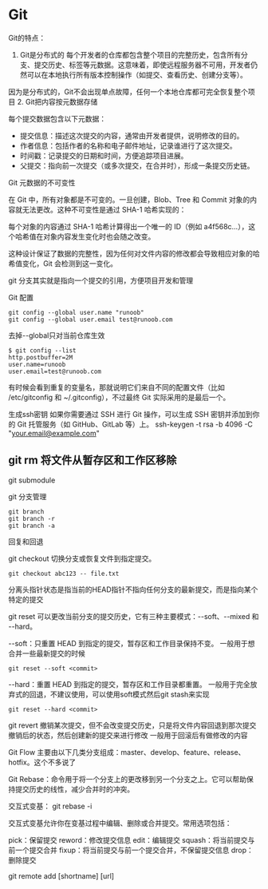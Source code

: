 # Git
Git的特点：
1. Git是分布式的
每个开发者的仓库都包含整个项目的完整历史，包含所有分支、提交历史、标签等元数据。这意味着，即使远程服务器不可用，开发者仍然可以在本地执行所有版本控制操作（如提交、查看历史、创建分支等）。

因为是分布式的，Git不会出现单点故障，任何一个本地仓库都可完全恢复整个项目
2. Git把内容按元数据存储

每个提交数据包含以下元数据：
- 提交信息：描述这次提交的内容，通常由开发者提供，说明修改的目的。
- 作者信息：包括作者的名称和电子邮件地址，记录谁进行了这次提交。
- 时间戳：记录提交的日期和时间，方便追踪项目进展。
- 父提交：指向前一次提交（或多次提交，在合并时），形成一条提交历史链。

Git 元数据的不可变性

在 Git 中，所有对象都是不可变的。一旦创建，Blob、Tree 和 Commit 对象的内容就无法更改。这种不可变性是通过 SHA-1 哈希实现的：

每个对象的内容通过 SHA-1 哈希计算得出一个唯一的 ID（例如 a4f568c...），这个哈希值在对象内容发生变化时也会随之改变。

这种设计保证了数据的完整性，因为任何对文件内容的修改都会导致相应对象的哈希值变化，Git 会检测到这一变化。

git 分支其实就是指向一个提交的引用，方便项目开发和管理


Git 配置

```
git config --global user.name "runoob"
git config --global user.email test@runoob.com
```
去掉--global只对当前仓库生效
```
$ git config --list
http.postbuffer=2M
user.name=runoob
user.email=test@runoob.com
```

有时候会看到重复的变量名，那就说明它们来自不同的配置文件（比如 /etc/gitconfig 和 ~/.gitconfig），不过最终 Git 实际采用的是最后一个。

生成ssh密钥
如果你需要通过 SSH 进行 Git 操作，可以生成 SSH 密钥并添加到你的 Git 托管服务（如 GitHub、GitLab 等）上。
ssh-keygen -t rsa -b 4096 -C "your.email@example.com"

## git rm 将文件从暂存区和工作区移除 


git submodule


git 分支管理
```
git branch 
git branch -r 
git branch -a
```

回复和回退

git checkout 切换分支或恢复文件到指定提交。
```
git checkout abc123 -- file.txt
```
分离头指针状态是指当前的HEAD指针不指向任何分支的最新提交，而是指向某个特定的提交



git reset  可以更改当前分支的提交历史，它有三种主要模式：--soft、--mixed 和 --hard。

--soft：只重置 HEAD 到指定的提交，暂存区和工作目录保持不变。
一般用于想合并一些最新提交的时候
```
git reset --soft <commit>
```
--hard：重置 HEAD 到指定的提交，暂存区和工作目录都重置。
一般用于完全放弃式的回退，不建议使用，可以使用soft模式然后git stash来实现
```
git reset --hard <commit>
```

git revert 撤销某次提交，但不会改变提交历史，只是将文件内容回退到那次提交撤销后的状态，然后创建新的提交来进行修改
一般用于回滚后有做修改的内容

Git Flow 主要由以下几类分支组成：master、develop、feature、release、hotfix。这个不多说了

Git Rebase：命令用于将一个分支上的更改移到另一个分支之上。它可以帮助保持提交历史的线性，减少合并时的冲突。

交互式变基：
git rebase -i <commit>

交互式变基允许你在变基过程中编辑、删除或合并提交。常用选项包括：

pick：保留提交
reword：修改提交信息
edit：编辑提交
squash：将当前提交与前一个提交合并
fixup：将当前提交与前一个提交合并，不保留提交信息
drop：删除提交

git remote add [shortname] [url]
